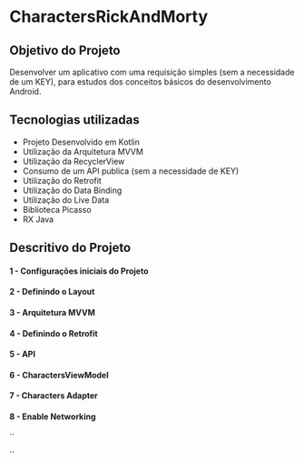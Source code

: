 # CharactersRickAndMorty

## Objetivo do Projeto

Desenvolver um aplicativo com uma requisição simples (sem a necessidade de um KEY), para estudos dos conceitos básicos do desenvolvimento Android.

## Tecnologias utilizadas

- Projeto Desenvolvido em Kotlin
- Utilização da Arquitetura MVVM
- Utilização da RecyclerView
- Consumo de um API publica (sem a necessidade de KEY)
- Utilização do Retrofit
- Utilização do Data Binding
- Utilização do Live Data
- Biblioteca Picasso
- RX Java

## Descritivo do Projeto

#### 1 - Configurações iniciais do Projeto
#### 2 - Definindo o Layout
#### 3 - Arquitetura MVVM
#### 4 - Definindo o Retrofit
#### 5 - API
#### 6 - CharactersViewModel
#### 7 - Characters Adapter
#### 8 - Enable Networking

``

``
